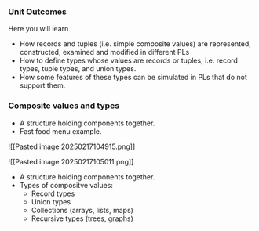 ### Unit Outcomes

Here you will learn

- How records and tuples (i.e. simple composite values) are represented, constructed, examined and modified in different PLs
- How to define types whose values are records or tuples, i.e. record types, tuple types, and union types.
- How some features of these types can be simulated in PLs that do not support them.

### Composite values and types

- A structure holding components together.
- Fast food menu example.

![[Pasted image 20250217104915.png]]

![[Pasted image 20250217105011.png]]

- A structure holding components together.
- Types of compositve values:
	- Record types
	- Union types
	- Collections (arrays, lists, maps)
	- Recursive types (trees, graphs)
